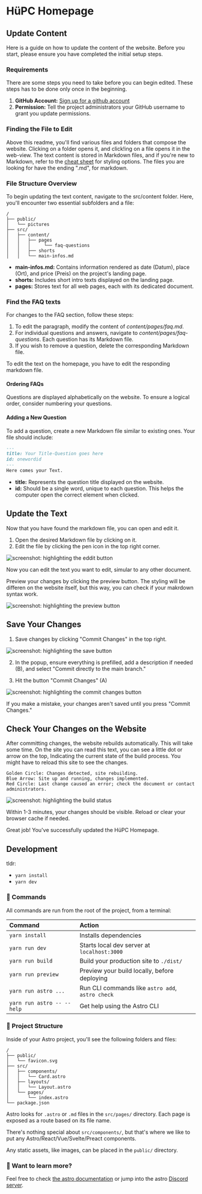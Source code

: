 # HüPC Homepage

## Update Content
Here is a guide on how to update the content of the website.
Before you start, please ensure you have completed the initial setup steps.

### Requirements
There are some steps you need to take before you can begin edited.
These steps has to be done only once in the beginning.

1. **GitHub Account:** [Sign up for a github account](https://github.com/signup?ref_cta=Sign+up&ref_loc=header+logged+out&ref_page=%2F%3Cuser-name%3E%2F%3Crepo-name%3E&source=header-repo&source_repo=layoutleguane%2Fhuepc)
2. **Permission:** Tell the project administrators your GitHub username to grant you update permissions.

### Finding the File to Edit

Above this readme, you'll find various files and folders that compose the website. Clicking on a folder opens it, and click!ing on a file opens it in the web-view. The text content is stored in Markdown files, and if you're new to Markdown, refer to the [cheat sheet](https://www.markdownguide.org/cheat-sheet/) for styling options.
The files you are looking for have the ending ".md", for markdown.

### File Structure Overview

To begin updating the text content, navigate to the src/content folder. Here, you'll encounter two essential subfolders and a file:

```
/
├── public/
│   └── pictures
├── src/
│   ├── content/
│   │   ├── pages
│   │   │     └── faq-questions
│   │   ├── shorts
│   │   └── main-infos.md
```

* **main-infos.md:** Contains information rendered as date (Datum), place (Ort), and price (Preis) on the project's landing page.
* **shorts:** Includes short intro texts displayed on the landing page.
* **pages:** Stores text for all web pages, each with its dedicated document.


### Find the FAQ texts

For changes to the FAQ section, follow these steps:

1. To edit the paragraph, modify the content of *content/pages/faq.md*.
2. For individual questions and answers, navigate to *content/pages/faq-questions*. Each question has its Markdown file.
3. If you wish to remove a question, delete the corresponding Markdown file.

To edit the text on the homepage, you have to edit the responding markdown file.

#### Ordering FAQs

Questions are displayed alphabetically on the website. To ensure a logical order, consider numbering your questions.

#### Adding a New Question

To add a question, create a new Markdown file similar to existing ones. Your file should include:

```example.md
---
title: Your Title-Question goes here
id: onewordid
---
Here comes your Text.
```

* **title:** Represents the question title displayed on the website.
* **id:** Should be a single word, unique to each question. This helps the computer open the correct element when clicked.

## Update the Text
Now that you have found the markdown file, you can open and edit it.

1. Open the desired Markdown file by clicking on it.
1. Edit the file by clicking the pen icon in the top right corner.

![screenshot: highlighting the eddit button](src/images/readme/markdown-edit.png)

Now you can edit the text you want to edit, simular to any other document.

Preview your changes by clicking the preview button. The styling will be differen on the website itself, but this way, you can check if your makrdown syntax work.

![screenshot: highlighting the preview button](src/images/readme/markdown-edit-doc.png)

## Save Your Changes

1. Save changes by clicking "Commit Changes" in the top right.

![screenshot: highlighting the save button](src/images/readme/markdown-save-button.png)

2. In the popup, ensure everything is prefilled, add a description if needed (B), and select "Commit directly to the main branch."

3. Hit the button "Commit Changes" (A)

![screenshot: highlighting the commit changes button](src/images/readme/commit-message.png)

If you make a mistake, your changes aren't saved until you press "Commit Changes."

## Check Your Changes on the Website
After committing changes, the website rebuilds automatically.
This will take some time. On the site you can read this text, you can see a little dot or arrow on the top, Indicating the current state of the build process. You might have to reload this site to see the changes.

    Golden Circle: Changes detected, site rebuilding.
    Blue Arrow: Site up and running, changes implemented.
    Red Circle: Last change caused an error; check the document or contact administrators.


![screenshot: highlighting the build status](src/images/readme/status.png)

Within 1-3 minutes, your changes should be visible. Reload or clear your browser cache if needed.

Great job! You've successfully updated the HüPC Homepage.


## Development 

tldr:
  * `yarn install`
  * `yarn dev`

### 🧞 Commands

All commands are run from the root of the project, from a terminal:

| Command                   | Action                                           |
| :------------------------ | :----------------------------------------------- |
| `yarn install`             | Installs dependencies                            |
| `yarn run dev`             | Starts local dev server at `localhost:3000`      |
| `yarn run build`           | Build your production site to `./dist/`          |
| `yarn run preview`         | Preview your build locally, before deploying     |
| `yarn run astro ...`       | Run CLI commands like `astro add`, `astro check` |
| `yarn run astro -- --help` | Get help using the Astro CLI                     |


### 🚀 Project Structure

Inside of your Astro project, you'll see the following folders and files:

```
/
├── public/
│   └── favicon.svg
├── src/
│   ├── components/
│   │   └── Card.astro
│   ├── layouts/
│   │   └── Layout.astro
│   └── pages/
│       └── index.astro
└── package.json
```

Astro looks for `.astro` or `.md` files in the `src/pages/` directory. Each page is exposed as a route based on its file name.

There's nothing special about `src/components/`, but that's where we like to put any Astro/React/Vue/Svelte/Preact components.

Any static assets, like images, can be placed in the `public/` directory.

### 👀 Want to learn more?

Feel free to check [the astro documentation](https://docs.astro.build) or jump into the astro [Discord server](https://astro.build/chat).
